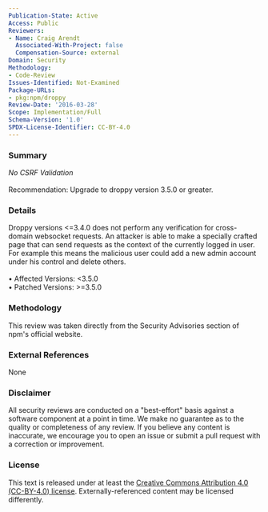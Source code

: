 ```yaml
---
Publication-State: Active
Access: Public
Reviewers:
- Name: Craig Arendt
  Associated-With-Project: false
  Compensation-Source: external
Domain: Security
Methodology:
- Code-Review
Issues-Identified: Not-Examined
Package-URLs:
- pkg:npm/droppy
Review-Date: '2016-03-28'
Scope: Implementation/Full
Schema-Version: '1.0'
SPDX-License-Identifier: CC-BY-4.0
---
```

### Summary
*No CSRF Validation*<br><br>Recommendation: Upgrade to droppy version 3.5.0 or greater.
### Details
Droppy versions <=3.4.0 does not perform any verification for cross-domain websocket requests. An attacker is able to make a specially crafted page that can send requests as the context of the currently logged in user. For example this means the malicious user could add a new admin account under his control and delete others.
<br><br>• Affected Versions: <3.5.0
<br>• Patched Versions: >=3.5.0
### Methodology
This review was taken directly from the Security Advisories section of npm's official website.
### External References
None
### Disclaimer
All security reviews are conducted on a "best-effort" basis against a software component at a point in time. We make no guarantee as to the quality or completeness of any review. If you believe any content is inaccurate, we encourage you to open an issue or submit a pull request with a correction or improvement.
### License
This text is released under at least the [Creative Commons Attribution 4.0 (CC-BY-4.0) license](https://creativecommons.org/licenses/by/4.0/legalcode.txt). Externally-referenced content may be licensed differently.
